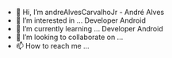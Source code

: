 - 👋 Hi, I’m andreAlvesCarvalhoJr - André Alves
- 👀 I’m interested in ... Developer Android
- 🌱 I’m currently learning ... Developer Android
- 💞️ I’m looking to collaborate on ...
- 📫 How to reach me ...

<!---
4ndr3-spec/4ndr3-spec is a ✨ special ✨ repository because its `README.md` (this file) appears on your GitHub profile.
You can click the Preview link to take a look at your changes.
--->
